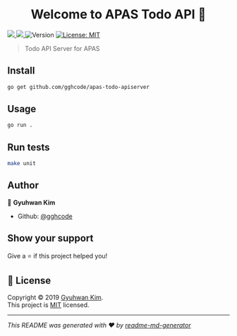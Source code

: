 <h1 align="center">Welcome to APAS Todo API 👋</h1>
<p>
  <a href="https://circleci.com/gh/gghcode/apas-todo-apiserver/tree/master">
    <img src="https://circleci.com/gh/gghcode/apas-todo-apiserver.svg?style=svg&circle-token=8838c75938b2cefd737e120f2897d4f74ac0d6c2" />
  </a>

  <a href="https://codecov.io/gh/gghcode/apas-todo-apiserver">
    <img src="https://codecov.io/gh/gghcode/apas-todo-apiserver/branch/master/graph/badge.svg?token=lzuStL8dKU" />
  </a>

  <img alt="Version" src="https://img.shields.io/badge/version-v0.1.0-blue.svg?cacheSeconds=2592000" />

  <a href="https://opensource.org/licenses/MIT" target="_blank">
    <img alt="License: MIT" src="https://img.shields.io/badge/License-MIT-yellow.svg" />
  </a>
</p>

> Todo API Server for APAS

## Install

```sh
go get github.com/gghcode/apas-todo-apiserver
```

## Usage

```sh
go run .
```

## Run tests

```sh
make unit
```

## Author

👤 **Gyuhwan Kim**

- Github: [@gghcode](https://github.com/gghcode)

## Show your support

Give a ⭐️ if this project helped you!

## 📝 License

Copyright © 2019 [Gyuhwan Kim](https://github.com/gghcode).<br />
This project is [MIT](https://opensource.org/licenses/MIT) licensed.

---

_This README was generated with ❤️ by [readme-md-generator](https://github.com/kefranabg/readme-md-generator)_
